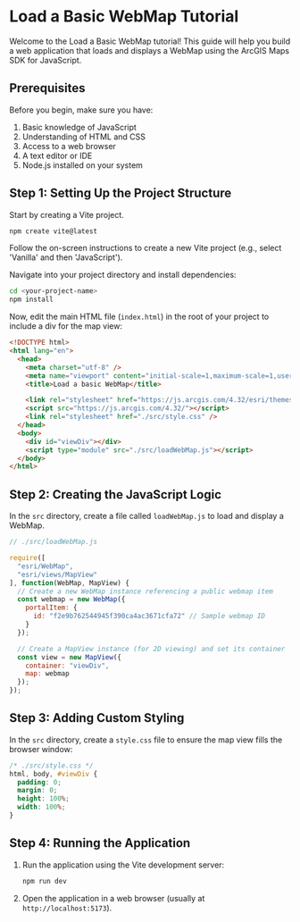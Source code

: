 # Load a Basic WebMap Tutorial

Welcome to the Load a Basic WebMap tutorial! This guide will help you build a web application that loads and displays a WebMap using the ArcGIS Maps SDK for JavaScript.

## Prerequisites

Before you begin, make sure you have:
1. Basic knowledge of JavaScript
2. Understanding of HTML and CSS
3. Access to a web browser
4. A text editor or IDE
5. Node.js installed on your system

## Step 1: Setting Up the Project Structure

Start by creating a Vite project.

```bash
npm create vite@latest
```

Follow the on-screen instructions to create a new Vite project (e.g., select 'Vanilla' and then 'JavaScript').

Navigate into your project directory and install dependencies:

```bash
cd <your-project-name>
npm install
```

Now, edit the main HTML file (`index.html`) in the root of your project to include a div for the map view:

```html
<!DOCTYPE html>
<html lang="en">
  <head>
    <meta charset="utf-8" />
    <meta name="viewport" content="initial-scale=1,maximum-scale=1,user-scalable=no" />
    <title>Load a basic WebMap</title>

    <link rel="stylesheet" href="https://js.arcgis.com/4.32/esri/themes/light/main.css" />
    <script src="https://js.arcgis.com/4.32/"></script>
    <link rel="stylesheet" href="./src/style.css" />
  </head>
  <body>
    <div id="viewDiv"></div>
    <script type="module" src="./src/loadWebMap.js"></script>
  </body>
</html>
```

## Step 2: Creating the JavaScript Logic

In the `src` directory, create a file called `loadWebMap.js` to load and display a WebMap.

```javascript
// ./src/loadWebMap.js

require([
  "esri/WebMap",
  "esri/views/MapView"
], function(WebMap, MapView) {
  // Create a new WebMap instance referencing a public webmap item
  const webmap = new WebMap({
    portalItem: {
      id: "f2e9b762544945f390ca4ac3671cfa72" // Sample webmap ID
    }
  });

  // Create a MapView instance (for 2D viewing) and set its container
  const view = new MapView({
    container: "viewDiv",
    map: webmap
  });
});
```

## Step 3: Adding Custom Styling

In the `src` directory, create a `style.css` file to ensure the map view fills the browser window:

```css
/* ./src/style.css */
html, body, #viewDiv {
  padding: 0;
  margin: 0;
  height: 100%;
  width: 100%;
}
```

## Step 4: Running the Application

1. Run the application using the Vite development server:
   ```bash
   npm run dev
   ```
2. Open the application in a web browser (usually at `http://localhost:5173`).